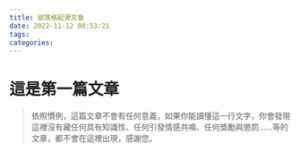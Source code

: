 ```yaml
---
title: 部落格起源文章
date: 2022-11-12 00:53:21
tags: 
categories: 
---
```

# 這是第一篇文章
>依照慣例，這篇文章不會有任何意義，如果你能讀懂這一行文字，你會發現這裡沒有藏任何具有知識性、任何引發情感共鳴、任何獎勵與懲罰......等的文章，都不會在這裡出現，感謝您。